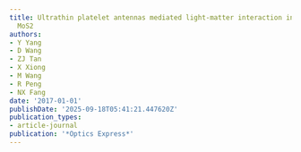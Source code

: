 ```yaml
---
title: Ultrathin platelet antennas mediated light-matter interaction in monolayer
  MoS2
authors:
- Y Yang
- D Wang
- ZJ Tan
- X Xiong
- M Wang
- R Peng
- NX Fang
date: '2017-01-01'
publishDate: '2025-09-18T05:41:21.447620Z'
publication_types:
- article-journal
publication: '*Optics Express*'
---
```

